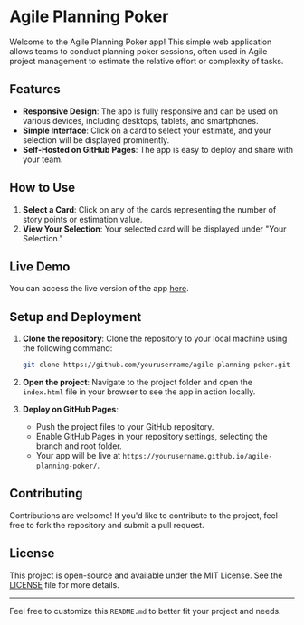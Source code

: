 # Agile Planning Poker

Welcome to the Agile Planning Poker app! This simple web application allows teams to conduct planning poker sessions, often used in Agile project management to estimate the relative effort or complexity of tasks.

## Features

- **Responsive Design**: The app is fully responsive and can be used on various devices, including desktops, tablets, and smartphones.
- **Simple Interface**: Click on a card to select your estimate, and your selection will be displayed prominently.
- **Self-Hosted on GitHub Pages**: The app is easy to deploy and share with your team.

## How to Use

1. **Select a Card**: Click on any of the cards representing the number of story points or estimation value.
2. **View Your Selection**: Your selected card will be displayed under "Your Selection."

## Live Demo

You can access the live version of the app [here](https://mthwndrsn.github.io/agile-planning-poker/).

## Setup and Deployment

1. **Clone the repository**: Clone the repository to your local machine using the following command:

    ```bash
    git clone https://github.com/yourusername/agile-planning-poker.git
    ```

2. **Open the project**: Navigate to the project folder and open the `index.html` file in your browser to see the app in action locally.

3. **Deploy on GitHub Pages**:
    - Push the project files to your GitHub repository.
    - Enable GitHub Pages in your repository settings, selecting the branch and root folder.
    - Your app will be live at `https://yourusername.github.io/agile-planning-poker/`.

## Contributing

Contributions are welcome! If you'd like to contribute to the project, feel free to fork the repository and submit a pull request.

## License

This project is open-source and available under the MIT License. See the [LICENSE](LICENSE) file for more details.

---

Feel free to customize this `README.md` to better fit your project and needs.
